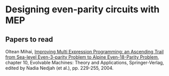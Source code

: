 # Designing even-parity circuits with MEP

## Papers to read

Oltean Mihai, [Improving Multi Expression Programming: an Ascending Trail from Sea-level Even-3-parity Problem to Alpine Even-18-Parity Problem](../papers/oltean_parity.pdf), chapter 10, Evolvable Machines: Theory and Applications, Springer-Verlag, edited by Nadia Nedjah (et al.), pp. 229-255, 2004.
